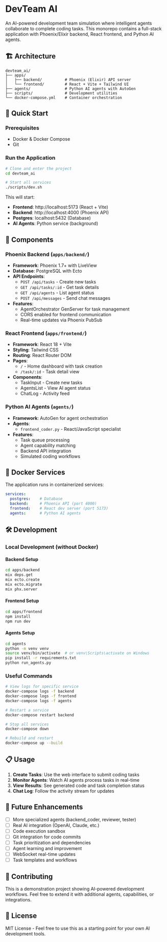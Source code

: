 # DevTeam AI

An AI-powered development team simulation where intelligent agents collaborate to complete coding tasks. This monorepo contains a full-stack application with Phoenix/Elixir backend, React frontend, and Python AI agents.

## 🏗 Architecture

```
devteam_ai/
├── apps/
│   ├── backend/          # Phoenix (Elixir) API server
│   └── frontend/         # React + Vite + Tailwind UI
├── agents/               # Python AI agents with AutoGen
├── scripts/              # Development utilities
└── docker-compose.yml    # Container orchestration
```

## 🚀 Quick Start

### Prerequisites

- Docker & Docker Compose
- Git

### Run the Application

```bash
# Clone and enter the project
cd devteam_ai

# Start all services
./scripts/dev.sh
```

This will start:
- **Frontend**: http://localhost:5173 (React + Vite)
- **Backend**: http://localhost:4000 (Phoenix API)
- **Postgres**: localhost:5432 (Database)
- **AI Agents**: Python service (background)

## 🔧 Components

### Phoenix Backend (`apps/backend/`)

- **Framework**: Phoenix 1.7+ with LiveView
- **Database**: PostgreSQL with Ecto
- **API Endpoints**:
  - `POST /api/tasks` - Create new tasks
  - `GET /api/tasks/:id` - Get task details
  - `GET /api/agents` - List agent status
  - `POST /api/messages` - Send chat messages
- **Features**:
  - AgentOrchestrator GenServer for task management
  - CORS enabled for frontend communication
  - Real-time updates via Phoenix PubSub

### React Frontend (`apps/frontend/`)

- **Framework**: React 18 + Vite
- **Styling**: Tailwind CSS
- **Routing**: React Router DOM
- **Pages**:
  - `/` - Home dashboard with task creation
  - `/task/:id` - Task detail view
- **Components**:
  - TaskInput - Create new tasks
  - AgentsList - View AI agent status
  - ChatLog - Activity feed

### Python AI Agents (`agents/`)

- **Framework**: AutoGen for agent orchestration
- **Agents**:
  - `frontend_coder.py` - React/JavaScript specialist
- **Features**:
  - Task queue processing
  - Agent capability matching
  - Backend API integration
  - Simulated coding workflows

## 🐳 Docker Services

The application runs in containerized services:

```yaml
services:
  postgres:    # Database
  backend:     # Phoenix API (port 4000)
  frontend:    # React dev server (port 5173)  
  agents:      # Python AI agents
```

## 🛠 Development

### Local Development (without Docker)

#### Backend Setup
```bash
cd apps/backend
mix deps.get
mix ecto.create
mix ecto.migrate
mix phx.server
```

#### Frontend Setup
```bash
cd apps/frontend
npm install
npm run dev
```

#### Agents Setup
```bash
cd agents
python -m venv venv
source venv/bin/activate  # or venv\Scripts\activate on Windows
pip install -r requirements.txt
python run_agents.py
```

### Useful Commands

```bash
# View logs for specific service
docker-compose logs -f backend
docker-compose logs -f frontend
docker-compose logs -f agents

# Restart a service
docker-compose restart backend

# Stop all services
docker-compose down

# Rebuild and restart
docker-compose up --build
```

## 📋 Usage

1. **Create Tasks**: Use the web interface to submit coding tasks
2. **Monitor Agents**: Watch AI agents process tasks in real-time
3. **View Results**: See generated code and task completion status
4. **Chat Log**: Follow the activity stream for updates

## 🔮 Future Enhancements

- [ ] More specialized agents (backend_coder, reviewer, tester)
- [ ] Real AI integration (OpenAI, Claude, etc.)
- [ ] Code execution sandbox
- [ ] Git integration for code commits
- [ ] Task prioritization and dependencies
- [ ] Agent learning and improvement
- [ ] WebSocket real-time updates
- [ ] Task templates and workflows

## 🤝 Contributing

This is a demonstration project showing AI-powered development workflows. Feel free to extend it with additional agents, capabilities, or integrations.

## 📄 License

MIT License - Feel free to use this as a starting point for your own AI development tools.
